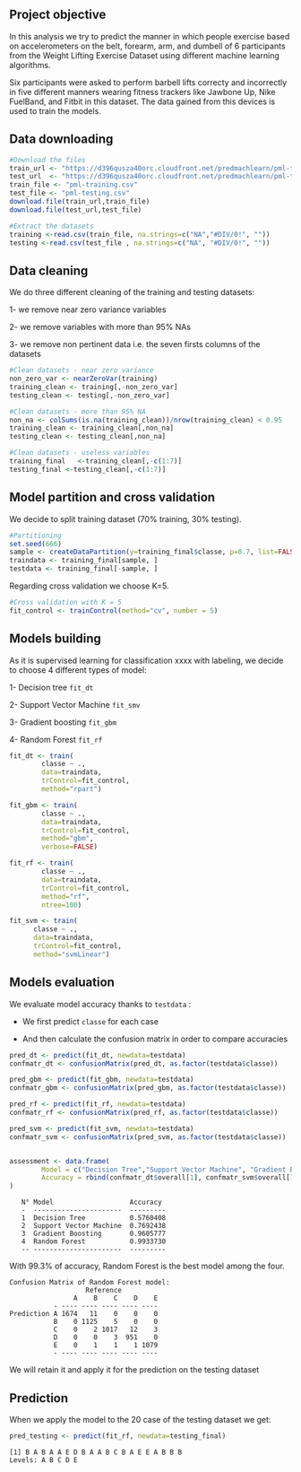 ## Project objective

In this analysis we try to predict the manner in which people exercise
based on accelerometers on the belt, forearm, arm, and dumbell of 6
participants from the Weight Lifting Exercise Dataset using different
machine learning algorithms.

Six participants were asked to perform barbell lifts correcty and
incorrectly in five different manners wearing fitness trackers like
Jawbone Up, Nike FuelBand, and Fitbit in this dataset. The data gained
from this devices is used to train the models.

## Data downloading

``` r
#Download the files
train_url <- "https://d396qusza40orc.cloudfront.net/predmachlearn/pml-training.csv"
test_url  <- "https://d396qusza40orc.cloudfront.net/predmachlearn/pml-testing.csv"
train_file <- "pml-training.csv"
test_file <- "pml-testing.csv"
download.file(train_url,train_file)
download.file(test_url,test_file)

#Extract the datasets
training <-read.csv(train_file, na.strings=c("NA","#DIV/0!", ""))
testing <-read.csv(test_file , na.strings=c("NA", "#DIV/0!", ""))
```

## Data cleaning

We do three different cleaning of the training and testing datasets:

1- we remove near zero variance variables

2- we remove variables with more than 95% NAs

3- we remove non pertinent data i.e. the seven firsts columns of the
datasets

``` r
#Clean datasets - near zero variance 
non_zero_var <- nearZeroVar(training)
training_clean <- training[,-non_zero_var]
testing_clean <- testing[,-non_zero_var]

#Clean datasets - more than 95% NA
non_na <- colSums(is.na(training_clean))/nrow(training_clean) < 0.95
training_clean <- training_clean[,non_na]
testing_clean <- testing_clean[,non_na]

#Clean datasets - useless variables
training_final   <-training_clean[,-c(1:7)]
testing_final <-testing_clean[,-c(1:7)]
```

## Model partition and cross validation

We decide to split training dataset (70% training, 30% testing).

``` r
#Partitioning
set.seed(666)
sample <- createDataPartition(y=training_final$classe, p=0.7, list=FALSE)
traindata <- training_final[sample, ]
testdata <- training_final[-sample, ]
```

Regarding cross validation we choose K=5.

``` r
#Cross validation with K = 5
fit_control <- trainControl(method="cv", number = 5)
```

## Models building

As it is supervised learning for classification xxxx with labeling, we
decide to choose 4 different types of model:

1- Decision tree `fit_dt`

2- Support Vector Machine `fit_smv`

3- Gradient boosting `fit_gbm`

4- Random Forest `fit_rf`

``` r
fit_dt <- train(
        classe ~ ., 
        data=traindata,
        trControl=fit_control,
        method="rpart")

fit_gbm <- train(
        classe ~ ., 
        data=traindata,
        trControl=fit_control,
        method="gbm",
        verbose=FALSE)

fit_rf <- train(
        classe ~ ., 
        data=traindata,
        trControl=fit_control,
        method="rf",
        ntree=100)

fit_svm <- train(
      classe ~ ., 
      data=traindata,
      trControl=fit_control,
      method="svmLinear")
```

## Models evaluation

We evaluate model accuracy thanks to `testdata` :

-   We first predict `classe` for each case

-   And then calculate the confusion matrix in order to compare
    accuracies

``` r
pred_dt <- predict(fit_dt, newdata=testdata)
confmatr_dt <- confusionMatrix(pred_dt, as.factor(testdata$classe))

pred_gbm <- predict(fit_gbm, newdata=testdata)
confmatr_gbm <- confusionMatrix(pred_gbm, as.factor(testdata$classe))

pred_rf <- predict(fit_rf, newdata=testdata)
confmatr_rf <- confusionMatrix(pred_rf, as.factor(testdata$classe))

pred_svm <- predict(fit_svm, newdata=testdata)
confmatr_svm <- confusionMatrix(pred_svm, as.factor(testdata$classe))


assessment <- data.frame(
        Model = c("Decision Tree","Support Vector Machine", "Gradient Boosting", "Random Forest"),
        Accuracy = rbind(confmatr_dt$overall[1], confmatr_svm$overall[1], confmatr_gbm$overall[1], confmatr_rf$overall[1])
)
```

       N° Model                   Accuracy
       -  ----------------------  ---------
       1  Decision Tree           0.5760408
       2  Support Vector Machine  0.7692438
       3  Gradient Boosting       0.9605777
       4  Random Forest           0.9933730
       -- ----------------------  ---------

With 99.3% of accuracy, Random Forest is the best model among the four.

    Confusion Matrix of Random Forest model:
                       Reference
                    A    B    C    D    E
               - ---- ---- ---- ---- ----
    Prediction A 1674   11    0    0    0
               B    0 1125    5    0    0
               C    0    2 1017   12    3
               D    0    0    3  951    0
               E    0    1    1    1 1079
               - ---- ---- ---- ---- ----

We will retain it and apply it for the prediction on the testing dataset

## Prediction

When we apply the model to the 20 case of the testing dataset we get:

``` r
pred_testing <- predict(fit_rf, newdata=testing_final)
```

    [1] B A B A A E D B A A B C B A E E A B B B
    Levels: A B C D E
